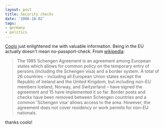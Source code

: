 ```yaml
---
layout: post
title: Security checks
date: '2006-10-02'
tags:
- germany
- politics
---
```


[Coolo][1] just enlightened me with valuable information. Being in the EU actually doesn't mean no-passport-check. From [wikipedia][2]:

> The 1985 Schengen Agreement is an agreement among European states which allows for common policy on the temporary entry of persons (including the Schengen visa) and a border system. A total of 26 countries – including all European Union states except the Republic of Ireland and the United Kingdom, but including non-EU members Iceland, Norway, and Switzerland – have signed the agreement and 15 have implemented it so far. Border posts and checks have been removed between Schengen countries and a common 'Schengen visa' allows access to the area. However, the agreement does not cover residency or work permits for non-EU nationals.

thanks coolo!

[1]: http://www.kdedevelopers.org/blog/124  
 [2]: http://en.wikipedia.org/wiki/Schengen_Agreement

